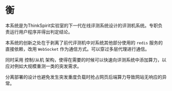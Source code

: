# 衡

本系统是为ThinkSpirit实验室的下一代在线评测系统设计的评测机系统。专职负责运行用户程序并得出判定结论。

本系统的创新之处在于剥离了前代评测机中对系统其他部分使用的 `redis` 服务的直接依赖，改用 `WebSocket` 作为通信方式。可以穿过多层代理进行通信。

同时采用 控制/从机 架构，使得在需要的时候可以快速向评测系统中添加算力，以应对例如大规模重测一类的突发需求。

分离部署的设计也避免发生突发重度负载时抢占网页后端算力导致网站无响应的异常。
